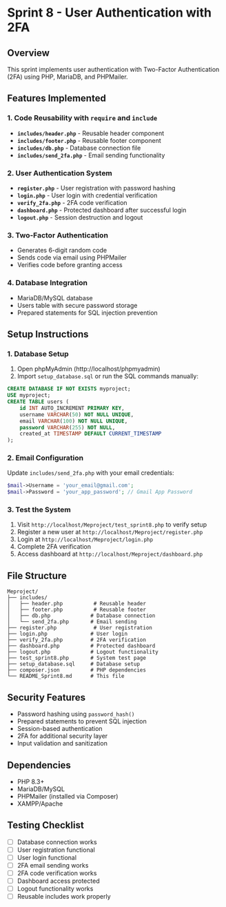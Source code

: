 # Sprint 8 - User Authentication with 2FA

## Overview
This sprint implements user authentication with Two-Factor Authentication (2FA) using PHP, MariaDB, and PHPMailer.

## Features Implemented

### 1. Code Reusability with `require` and `include`
- **`includes/header.php`** - Reusable header component
- **`includes/footer.php`** - Reusable footer component
- **`includes/db.php`** - Database connection file
- **`includes/send_2fa.php`** - Email sending functionality

### 2. User Authentication System
- **`register.php`** - User registration with password hashing
- **`login.php`** - User login with credential verification
- **`verify_2fa.php`** - 2FA code verification
- **`dashboard.php`** - Protected dashboard after successful login
- **`logout.php`** - Session destruction and logout

### 3. Two-Factor Authentication
- Generates 6-digit random code
- Sends code via email using PHPMailer
- Verifies code before granting access

### 4. Database Integration
- MariaDB/MySQL database
- Users table with secure password storage
- Prepared statements for SQL injection prevention

## Setup Instructions

### 1. Database Setup
1. Open phpMyAdmin (http://localhost/phpmyadmin)
2. Import `setup_database.sql` or run the SQL commands manually:
```sql
CREATE DATABASE IF NOT EXISTS myproject;
USE myproject;
CREATE TABLE users (
    id INT AUTO_INCREMENT PRIMARY KEY,
    username VARCHAR(50) NOT NULL UNIQUE,
    email VARCHAR(100) NOT NULL UNIQUE,
    password VARCHAR(255) NOT NULL,
    created_at TIMESTAMP DEFAULT CURRENT_TIMESTAMP
);
```

### 2. Email Configuration
Update `includes/send_2fa.php` with your email credentials:
```php
$mail->Username = 'your_email@gmail.com';
$mail->Password = 'your_app_password'; // Gmail App Password
```

### 3. Test the System
1. Visit `http://localhost/Meproject/test_sprint8.php` to verify setup
2. Register a new user at `http://localhost/Meproject/register.php`
3. Login at `http://localhost/Meproject/login.php`
4. Complete 2FA verification
5. Access dashboard at `http://localhost/Meproject/dashboard.php`

## File Structure
```
Meproject/
├── includes/
│   ├── header.php          # Reusable header
│   ├── footer.php          # Reusable footer
│   ├── db.php             # Database connection
│   └── send_2fa.php       # Email sending
├── register.php            # User registration
├── login.php              # User login
├── verify_2fa.php         # 2FA verification
├── dashboard.php          # Protected dashboard
├── logout.php             # Logout functionality
├── test_sprint8.php       # System test page
├── setup_database.sql     # Database setup
├── composer.json          # PHP dependencies
└── README_Sprint8.md      # This file
```

## Security Features
- Password hashing using `password_hash()`
- Prepared statements to prevent SQL injection
- Session-based authentication
- 2FA for additional security layer
- Input validation and sanitization

## Dependencies
- PHP 8.3+
- MariaDB/MySQL
- PHPMailer (installed via Composer)
- XAMPP/Apache

## Testing Checklist
- [ ] Database connection works
- [ ] User registration functional
- [ ] User login functional
- [ ] 2FA email sending works
- [ ] 2FA code verification works
- [ ] Dashboard access protected
- [ ] Logout functionality works
- [ ] Reusable includes work properly 
